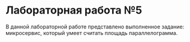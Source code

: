 # Лабораторная работа №5

В данной лабораторной работе представлено выполненное задание: микросервис, который умеет считать площадь параллелограмма.